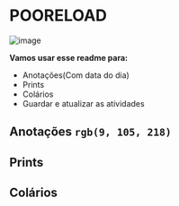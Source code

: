 # POORELOAD
![image](https://github.com/DanielCarvalhoS/POORELOAD/assets/162492997/8ba4e34f-7164-4abe-b02c-e584f2a2073c)

**Vamos usar esse readme para:**
- Anotações(Com data do dia)
- Prints
- Colários
- Guardar e atualizar as atividades 

## Anotações `rgb(9, 105, 218)`

## Prints

## Colários
